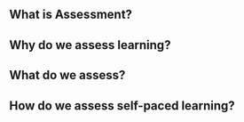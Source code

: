 ## What is Assessment?

## Why do we assess learning?

## What do we assess?

## How do we assess self-paced learning?
